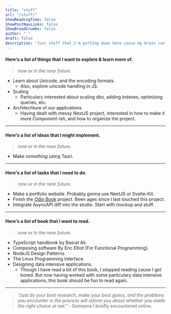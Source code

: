 ```yaml
---
title: "stuff"
url: "/stuff/"
ShowReadingTime: false
ShowPostNavLinks: false
ShowBreadCrumbs: false
author: " "
draft: false
description: "Just stuff that I'm putting down here cause my brain can't remember every thoughts."
---
```


#### Here's a list of things that I want to explore & learn more of.

> _now or in the near future._

- Learn about Unicode, and the encoding formats.
  - Also, explore unicode handling in JS.
- Scaling
  - Particulary interested about scaling dbs, adding indexes, optimizing queries, etc.
- Architechture of our applications
  - Having dealt with messy NextJS project, interested in how to make it more _Component_-ish, and how to organize the project.

---

#### Here's a list of ideas that I might implement.

> _now or in the near future._

- Make _something_ using Tauri.

---

#### Here's a list of tasks that I need to do.

> _now or in the near future._

- Make a portfolio website. Probably gonna use NextJS or Svelte-Kit.
- Finish the [Odin Book](https://www.github.com/aayushmau5/odin-book) project. Been ages since I last touched this project.
- Integrate AsyncAPI diff into the studio. Start with mockup and stuff.

---

#### Here's a list of book that I want to read.

> _now or in the near future._

- TypeScript handbook by Basrat Ali.
- Composing software By Eric Elliot (For Functional Programming).
- NodeJS Design Patterns.
- The Linux Programming Interface.
- Designing data intensive applications.
  - Though I have read a bit of this book, I stopped reading cause I got bored. But now having worked with some particulary data intensive applications, this book should be fun to read again.

---

> _"Just do your best research, make your best guess, and the problems you encounter in the process will inform you about whether you made the right choice or not."_ - Someone I briefly encountered online.

